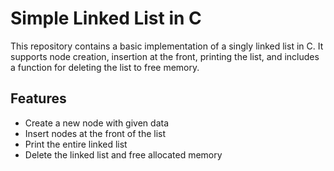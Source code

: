 # Simple Linked List in C

This repository contains a basic implementation of a singly linked list in C. It supports node creation, insertion at the front, printing the list, and includes a function for deleting the list to free memory.

## Features

- Create a new node with given data
- Insert nodes at the front of the list
- Print the entire linked list
- Delete the linked list and free allocated memory
